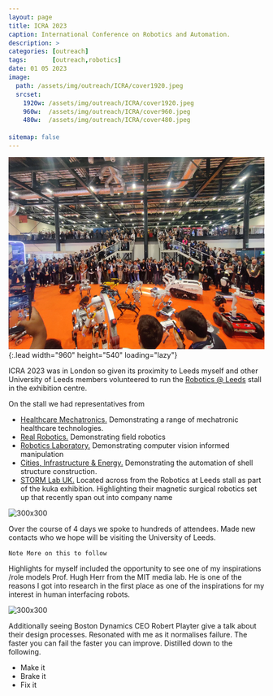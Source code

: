```yaml
---
layout: page
title: ICRA 2023
caption: International Conference on Robotics and Automation.
description: >
categories: [outreach]
tags:       [outreach,robotics]
date: 01 05 2023
image: 
  path: /assets/img/outreach/ICRA/cover1920.jpeg
  srcset: 
    1920w: /assets/img/outreach/ICRA/cover1920.jpeg
    960w:  /assets/img/outreach/ICRA/cover960.jpeg
    480w:  /assets/img/outreach/ICRA/cover480.jpeg

sitemap: false
---
```


![Setup: Left Turtlebots, Right: Baxter](../assets/img/outreach/ICRA/cover960.jpeg){:.lead width="960" height="540" loading="lazy"}


ICRA 2023 was in London so given its proximity to Leeds myself and other University of Leeds members volunteered to run the [Robotics @ Leeds](https://robotics.leeds.ac.uk/) stall in the exhibition centre.

On the stall we had representatives from 

- [Healthcare Mechatronics.](https://eps.leeds.ac.uk/mechanical-engineering-research-design-robotics-optimisation/doc/healthcare-mechatronics) Demonstrating a range of mechatronic healthcare technologies.
- [Real Robotics.](https://www.realrobotics.co.uk/) Demonstrating field robotics
- [Robotics Laboratory.](https://eps.leeds.ac.uk/computing/staff/743/dr-mehmet-dogar) Demonstrating computer vision informed manipulation
- [Cities, Infrastructure & Energy.](https://eps.leeds.ac.uk/cities-infrastructure-energy) Demonstrating the automation of shell structure construction.
- [STORM Lab UK.](https://www.stormlabuk.com/about-us/) Located across from the Robotics at Leeds stall as part of the kuka exhibition. Highlighting their magnetic surgical robotics set up that recently span out into company name

![300x300](/assets/img/culture/RatL/team.jpeg "Robotics at Leeds representatives")


Over the course of 4 days we spoke to hundreds of attendees. Made new contacts who we hope will be visiting the University of Leeds.

~~~
Note More on this to follow
~~~

Highlights for myself included the opportunity to see one of my inspirations /role models Prof. Hugh Herr from the MIT media lab. He is one of the reasons I got into research in the first place as one of the inspirations for my interest in human interfacing robots.

![300x300](/assets/img/culture/RatL/hugh.jpeg "Hugh Herr's Pleniary Talk")


Additionally seeing Boston Dynamics CEO Robert Playter give a talk about their design processes. Resonated with me as it normalises failure. The faster you can fail the faster you can improve. Distilled down to the following. 
 <ul>
  <li>Make it</li>
  <li>Brake it</li>
  <li>Fix it</li>
</ul> 